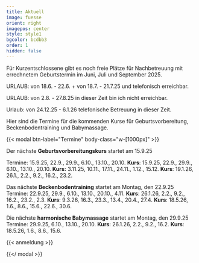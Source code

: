 ```yaml
---
title: Aktuell
image: fuesse
orient: right
imagepos: center
style: style1
bgcolor: bcdbb3
order: 1
hidden: false
---
```

Für Kurzentschlossene gibt es noch freie Plätze für Nachbetreuung mit errechnetem Geburtstermin im Juni, Juli und September 2025. 

URLAUB:  von 18.6. - 22.6. + von 18.7. - 21.7.25 und telefonisch erreichbar.

URLAUB:  von 2.8. - 27.8.25 in dieser Zeit bin ich nicht erreichbar.

Urlaub: von 24.12.25 - 6.1.26 telefonische Betreuung in dieser Zeit.

Hier sind die Termine für die kommenden Kurse für Geburtsvorbereitung, Beckenbodentraining und Babymassage.

{{< modal btn-label="Termine" body-class="w-\[1000px]" >}}

Der nächste **Geburtsvorbereitungskurs** startet am 15.9.25

Termine: 15.9.25, 22.9., 29.9., 6.10., 13.10., 20.10. **Kurs**: 15.9.25, 22.9., 29.9., 6.10., 13.10., 20.10.  **Kurs:** 3.11.25, 10.11., 17.11., 24.11., 1.12., 
15.12. **Kurs**: 19.1.26, 26.1., 2.2., 9.2., 16.2., 23.2.

Das nächste **Beckenbodentraining** startet am Montag, den 22.9.25
Termine: 22.9.25, 29.9., 6.10., 13.10., 20.10., 4.11. **Kurs**: 26.1.26, 2.2., 9.2., 16.2., 23.2., 2.3. **Kurs**: 9.3.26, 16.3., 23.3., 13.4., 20.4., 27.4. **Kurs**: 18.5.26, 1.6., 8.6., 15.6., 22.6., 30.6.

Die nächste **harmonische Babymassage** startet am Montag, den 29.9.25
Termine: 29.9.25, 6.10., 13.10., 20.10. **Kurs**: 26.1.26, 2.2., 9.2., 16.2. **Kurs**: 18.5.26, 1.6., 8.6., 15.6.

{{< anmeldung >}}

{{</ modal >}}
